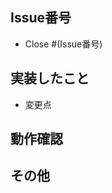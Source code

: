 ## Issue番号

- Close #(Issue番号)

## 実装したこと

- 変更点

## 動作確認

<!-- スクリーンショットなどがある場合は添付してください -->

## その他

